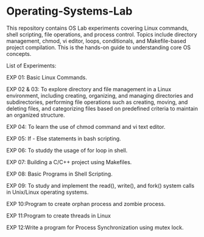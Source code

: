 # Operating-Systems-Lab
This repository contains OS Lab experiments covering Linux commands, shell scripting, file operations, and process control. 
Topics include directory management, chmod, vi editor, loops, conditionals, and Makefile-based project compilation.
This is the hands-on guide to understanding core OS concepts.

List of Experiments:

EXP 01: Basic Linux Commands.

EXP 02 & 03: To explore directory and file management in a Linux environment, including creating, organizing, and managing directories and subdirectories, performing file operations such as creating, moving, and deleting files, and categorizing files based on predefined criteria to maintain an organized structure.

EXP 04: To learn the use of chmod command and vi text editor.

EXP 05: If - Else statements in bash scripting.

EXP 06: To studdy the usage of for loop in shell.

EXP 07: Building a C/C++ project using Makefiles.

EXP 08: Basic Programs in Shell Scripting.

EXP 09: To study and implement the read(), write(), and fork() system calls in Unix/Linux operating systems.

EXP 10:Program to create orphan process and zombie process.

EXP 11:Program to create threads in Linux

EXP 12:Write a program for Process Synchronization using mutex lock.
